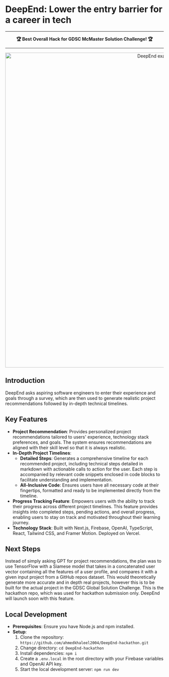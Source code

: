 # DeepEnd: Lower the entry barrier for a career in tech


<div align="center">
  <hr>
  <strong>🏆 Best Overall Hack for GDSC McMaster Solution Challenge! 🏆</strong>
  <hr>
</div>


<div align="center">
    <img src="https://github.com/ahmedkhaleel2004/DeepEnd-hackathon/assets/111161052/686113a0-0b5d-4d16-9451-091cca47d9fb" alt="DeepEnd example timeline" width="1000"/>
</div>

## Introduction
DeepEnd asks aspiring software engineers to enter their experience and goals through a survey, which are then used to generate realistic project recommendations followed by in-depth technical timelines.

## Key Features

- **Project Recommendation**: Provides personalized project recommendations tailored to users' experience, technology stack preferences, and goals. The system ensures recommendations are aligned with their skill level so that it is always realistic.
- **In-Depth Project Timelines**:
  - **Detailed Steps**: Generates a comprehensive timeline for each recommended project, including technical steps detailed in markdown with actionable calls to action for the user. Each step is accompanied by relevant code snippets enclosed in code blocks to facilitate understanding and implementation.
  - **All-Inclusive Code**: Ensures users have all necessary code at their fingertips, formatted and ready to be implemented directly from the timeline.
- **Progress Tracking Feature**: Empowers users with the ability to track their progress across different project timelines. This feature provides insights into completed steps, pending actions, and overall progress, enabling users to stay on track and motivated throughout their learning journey.
- **Technology Stack**: Built with Next.js, Firebase, OpenAI, TypeScript, React, Tailwind CSS, and Framer Motion. Deployed on Vercel.

## Next Steps
Instead of simply asking GPT for project recommendations, the plan was to use TensorFlow with a Siamese model that takes in a concatenated user vector containing all the features of a user profile, and compares it with a given input project from a GitHub repos dataset. This would theoretically generate more accurate and in depth real projects, however this is to be built for the actual project in the GDSC Global Solution Challenge. This is the hackathon repo, which was used for hackathon submission only. DeepEnd will launch soon with this feature.

## Local Development
- **Prerequisites**: Ensure you have Node.js and npm installed.
- **Setup**:
  1. Clone the repository: `https://github.com/ahmedkhaleel2004/DeepEnd-hackathon.git`
  2. Change directory: `cd DeepEnd-hackathon`
  3. Install dependencies: `npm i`
  4. Create a `.env.local` in the root directory with your Firebase variables and OpenAI API key.
  5. Start the local development server: `npm run dev`

